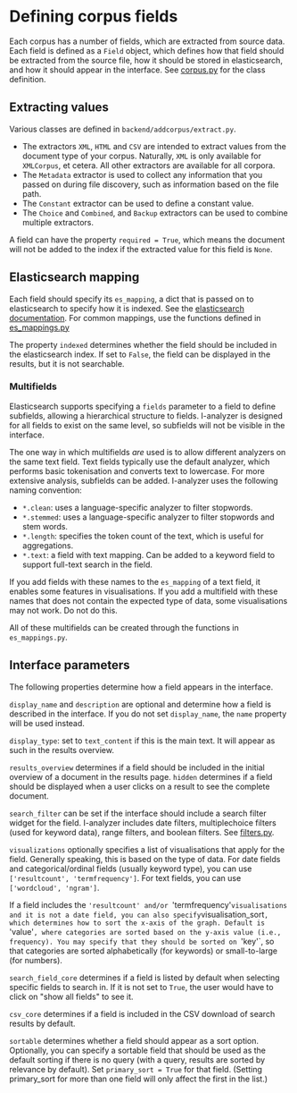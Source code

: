 # Defining corpus fields

Each corpus has a number of fields, which are extracted from source data. Each field is defined as a `Field` object, which defines how that field should be extracted from the source file, how it should be stored in elasticsearch, and how it should appear in the interface. See [corpus.py](../backend/addcorpus/corpus.py) for the class definition.

## Extracting values

Various classes are defined in `backend/addcorpus/extract.py`.

- The extractors `XML`, `HTML` and `CSV` are intended to extract values from the document type of your corpus. Naturally, `XML` is only available for `XMLCorpus`, et cetera. All other extractors are available for all corpora.
- The `Metadata` extractor is used to collect any information that you passed on during file discovery, such as information based on the file path.
- The `Constant` extractor can be used to define a constant value.
- The `Choice` and `Combined`, and `Backup` extractors can be used to combine multiple extractors.

A field can have the property `required = True`, which means the document will not be added to the index if the extracted value for this field is `None`.

## Elasticsearch mapping

Each field should specify its `es_mapping`, a dict that is passed on to elasticsearch to specify how it is indexed. See the [elasticsearch documentation](https://www.elastic.co/guide/en/elasticsearch/reference/current/mapping.html). For common mappings, use the functions defined in [es_mappings.py](../backend/addcorpus/es_mappings.py)

The property `indexed` determines whether the field should be included in the elasticsearch index. If set to `False`, the field can be displayed in the results, but it is not searchable.

### Multifields

Elasticsearch supports specifying a `fields` parameter to a field to define subfields, allowing a hierarchical structure to fields. I-analyzer is designed for all fields to exist on the same level, so subfields will not be visible in the interface.

The one way in which multifields _are_ used is to allow different analyzers on the same text field. Text fields typically use the default analyzer, which performs basic tokenisation and converts text to lowercase. For more extensive analysis, subfields can be added. I-analyzer uses the following naming convention:

- `*.clean`: uses a language-specific analyzer to filter stopwords.
- `*.stemmed`: uses a language-specific analyzer to filter stopwords and stem words.
- `*.length`: specifies the token count of the text, which is useful for aggregations.
- `*.text`: a field with text mapping. Can be added to a keyword field to support full-text search in the field.

If you add fields with these names to the `es_mapping` of a text field, it enables some features in visualisations. If you add a multifield with these names that does not contain the expected type of data, some visualisations may not work. Do not do this.

All of these multifields can be created through the functions in `es_mappings.py`.

## Interface parameters

The following properties determine how a field appears in the interface.

`display_name` and `description` are optional and determine how a field is described in the interface. If you do not set `display_name`, the `name` property will be used instead.

`display_type`: set to `text_content` if this is the main text. It will appear as such in the results overview.

`results_overview` determines if a field should be included in the initial overview of a document in the results page. `hidden` determines if a field should be displayed when a user clicks on a result to see the complete document.

`search_filter` can be set if the interface should include a search filter widget for the field. I-analyzer includes date filters, multiplechoice filters (used for keyword data), range filters, and boolean filters. See [filters.py](../backend/addcorpus/filters.py).

`visualizations` optionally specifies a list of visualisations that apply for the field. Generally speaking, this is based on the type of data. For date fields and categorical/ordinal fields (usually keyword type), you can use `['resultcount', 'termfrequency']`. For text fields, you can use `['wordcloud', 'ngram']`.

If a field includes the `'resultcount' and/or `'termfrequency'` visualisations and it is not a date field, you can also specify `visualisation_sort`, which determines how to sort the x-axis of the graph. Default is `'value'`, where categories are sorted based on the y-axis value (i.e., frequency). You may specify that they should be sorted on `'key'`, so that categories are sorted alphabetically (for keywords) or small-to-large (for numbers).

`search_field_core` determines if a field is listed by default when selecting specific fields to search in. If it is not set to `True`, the user would have to click on "show all fields" to see it.

`csv_core` determines if a field is included in the CSV download of search results by default.

`sortable` determines whether a field should appear as a sort option. Optionally, you can specify a sortable field that should be used as the default sorting if there is no query (with a query, results are sorted by relevance by default). Set `primary_sort = True` for that field. (Setting primary_sort for more than one field will only affect the first in the list.)
